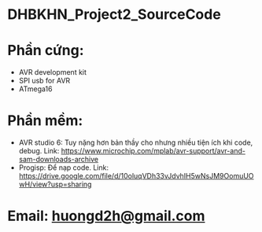# DHBKHN_Project2_SourceCode
# Phần cứng:
- AVR development kit
- SPI usb for AVR
- ATmega16 
# Phần mềm:
- AVR studio 6: Tuy nặng hơn bản thầy cho nhưng nhiều tiện ích khi code, debug.
  Link: https://www.microchip.com/mplab/avr-support/avr-and-sam-downloads-archive
- Progisp: Để nạp code.
  Link: https://drive.google.com/file/d/10oluqVDh33vJdvhIH5wNsJM9OomuUOwH/view?usp=sharing
# Email: huongd2h@gmail.com
